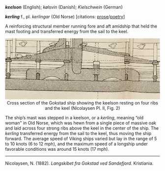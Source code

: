 **_keelson_** (English); _kølsvin_ (Danish); _Kielschwein_ (German)

**_kerling_** f., pl. _kerlingar_ (Old Norse) [citations: [prose](https://onp.ku.dk/onp/onp.php?o43157)/[poetry](https://lexiconpoeticum.org/m.php?p=lemma&i=44377)]  

  A reinforcing structural member running fore and aft amidship that held the mast footing and transferred energy from the sail to the keel.  

<div align="center">
  
  ![Gokstad ship showing the keelson resting on four ribs and the keel](../images/Kerling_00_Gokstad.png)  
  Cross section of the Gokstad ship showing the keelson resting on four ribs and the keel (Nicolaysen Pl. II, Fig. 2)

</div>

  The ship’s mast was stepped in a keelson, or a _kerling_, meaning “old woman" in Old Norse, which was hewn from a single piece of massive oak and laid across four strong ribs above the keel in the center of the ship. The _kerling_ transferred energy from the sail to the keel, thus moving the ship forward. The average speed of Viking ships varied but lay in the range of 5 to 10 knots (6 to 12 mph), and the maximum speed of a longship under favorable conditions was around 15 knots (17 mph).

---

  Nicolaysen, N. (1882). _Langskibet fra Gokstad ved Sandefjord._ Kristiania.